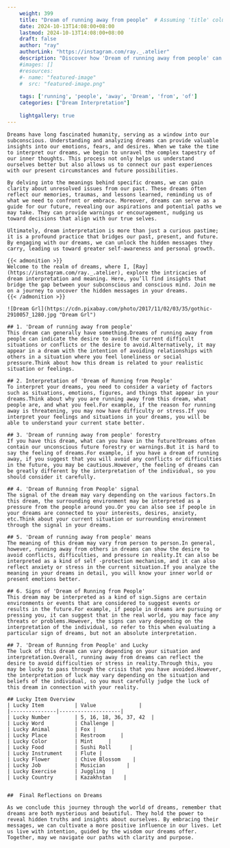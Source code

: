 ```yaml
---
    weight: 399
    title: "Dream of running away from people"  # Assuming 'title' column exists
    date: 2024-10-13T14:08:00+08:00
    lastmod: 2024-10-13T14:08:00+08:00
    draft: false
    author: "ray"
    authorLink: "https://instagram.com/ray._.atelier"
    description: "Discover how 'Dream of running away from people' can interpret your future and uncover its significant meanings in your life."
    #images: []
    #resources:
    #- name: "featured-image"
    #  src: "featured-image.png"
    
    tags: ['running', 'people', 'away', 'Dream', 'from', 'of']
    categories: ["Dream Interpretation"]
    
    lightgallery: true
---
```

    
    Dreams have long fascinated humanity, serving as a window into our subconscious. Understanding and analyzing dreams can provide valuable insights into our emotions, fears, and desires. When we take the time to interpret our dreams, we begin to unravel the complex tapestry of our inner thoughts. This process not only helps us understand ourselves better but also allows us to connect our past experiences with our present circumstances and future possibilities.
    
    By delving into the meanings behind specific dreams, we can gain clarity about unresolved issues from our past. These dreams often reflect our memories, traumas, and lessons learned, reminding us of what we need to confront or embrace. Moreover, dreams can serve as a guide for our future, revealing our aspirations and potential paths we may take. They can provide warnings or encouragement, nudging us toward decisions that align with our true selves.
    
    Ultimately, dream interpretation is more than just a curious pastime; it is a profound practice that bridges our past, present, and future. By engaging with our dreams, we can unlock the hidden messages they carry, leading us toward greater self-awareness and personal growth.
    
    {{< admonition >}}
    Welcome to the realm of dreams, where I, [Ray](https://instagram.com/ray._.atelier), explore the intricacies of dream interpretation and meaning. Here, you’ll find insights that bridge the gap between your subconscious and conscious mind. Join me on a journey to uncover the hidden messages in your dreams.
    {{< /admonition >}}
    
    ![Dream Grl](https://cdn.pixabay.com/photo/2017/11/02/03/35/gothic-2910057_1280.jpg "Dream Grl")
    
    ## 1. 'Dream of running away from people'
    This dream can generally have something.Dreams of running away from people can indicate the desire to avoid the current difficult situations or conflicts or the desire to avoid.Alternatively, it may appear in a dream with the intention of avoiding relationships with others in a situation where you feel loneliness or social pressure.Think about how this dream is related to your realistic situation or feelings.
    
    ## 2. Interpretation of 'Dream of Running from People'
    To interpret your dreams, you need to consider a variety of factors such as situations, emotions, figures, and things that appear in your dreams.Think about why you are running away from this dream, what people are, and what you feel.For example, if the reason for running away is threatening, you may now have difficulty or stress.If you interpret your feelings and situations in your dreams, you will be able to understand your current state better.
    
    ## 3. 'Dream of running away from people' forestry
    If you have this dream, what can you have in the future?Dreams often contain our unconscious future forestry or warnings.But it is hard to say the feeling of dreams.For example, if you have a dream of running away, if you suggest that you will avoid any conflicts or difficulties in the future, you may be cautious.However, the feeling of dreams can be greatly different by the interpretation of the individual, so you should consider it carefully.
    
    ## 4. 'Dream of Running from People' signal
    The signal of the dream may vary depending on the various factors.In this dream, the surrounding environment may be interpreted as a pressure from the people around you.Or you can also see if people in your dreams are connected to your interests, desires, anxiety, etc.Think about your current situation or surrounding environment through the signal in your dreams.
    
    ## 5. 'Dream of running away from people' means
    The meaning of this dream may vary from person to person.In general, however, running away from others in dreams can show the desire to avoid conflicts, difficulties, and pressure in reality.It can also be interpreted as a kind of self -protection mechanism, and it can also reflect anxiety or stress in the current situation.If you analyze the meaning in your dreams in detail, you will know your inner world or present emotions better.
    
    ## 6. Signs of 'Dream of Running from People'
    This dream may be interpreted as a kind of sign.Signs are certain environments or events that are considered to suggest events or results in the future.For example, if people in dreams are pursuing or pressing you, it can suggest that in the real world, you may face any threats or problems.However, the signs can vary depending on the interpretation of the individual, so refer to this when evaluating a particular sign of dreams, but not an absolute interpretation.
    
    ## 7. 'Dream of Running from People' and Lucky
    The luck of this dream can vary depending on your situation and interpretation.Overall, running away from dreams can reflect the desire to avoid difficulties or stress in reality.Through this, you may be lucky to pass through the crisis that you have avoided.However, the interpretation of luck may vary depending on the situation and beliefs of the individual, so you must carefully judge the luck of this dream in connection with your reality.
    
    ## Lucky Item Overview
    | Lucky Item          | Value              |
    |---------------|--------------------|
    | Lucky Number        | 5, 16, 18, 36, 37, 42  |
    | Lucky Word          | Challenge |
    | Lucky Animal        | Fox |
    | Lucky Place         | Restroom     |
    | Lucky Color         | Mint     |
    | Lucky Food          | Sushi Roll      |
    | Lucky Instrument    | Flute |
    | Lucky Flower        | Chive Blossom    |
    | Lucky Job           | Musician       |
    | Lucky Exercise      | Juggling  |
    | Lucky Country       | Kazakhstan    |
    
    
    ##  Final Reflections on Dreams
    
    As we conclude this journey through the world of dreams, remember that dreams are both mysterious and beautiful. They hold the power to reveal hidden truths and insights about ourselves. By embracing their messages, we can cultivate a more positive influence in our lives. Let us live with intention, guided by the wisdom our dreams offer. Together, may we navigate our paths with clarity and purpose.
    